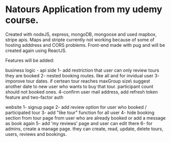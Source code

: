 # Natours Application from my udemy course.

Created with nodeJS, express, mongoDB, mongoose and used mapbox, stripe apis. Maps and stripte currently not working because of some of hosting adddress and CORS problems. Front-end made with pug and will be created again using ReactJS.

Features will be added:

business logic - api side
1- add restriction that user can only review tours they are booked
2- nested booking routes. like all and for invidual user
3- imporove tour dates. if certean tour reaches maxGroup size\ suggest another date to new user who wants to buy that tour. participant count should not booked ones.
4-confirm user mail address, add refresh token feature and two-factor auth

website
1- signup page
2- add review option for user who booked / participated tour
3- add "like tour" function for all user
4- hide booking section from tour page from user who are already booked or add a message as book again
5- add 'my reviews' page and user can edit there
6- for admins, create a manage page. they can create, read, update, delete tours, users, reviews and bookings.
